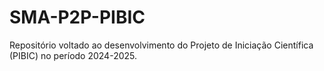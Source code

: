 # SMA-P2P-PIBIC
Repositório voltado ao desenvolvimento do Projeto de Iniciação Científica (PIBIC) no período 2024-2025.

